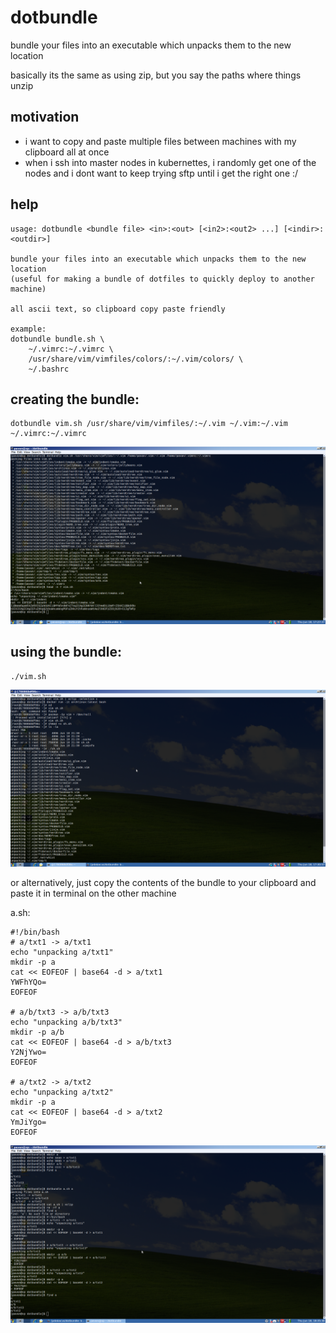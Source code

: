 # dotbundle
bundle your files into an executable which unpacks them to the new location

basically its the same as using zip, but you say the paths where things unzip

## motivation
* i want to copy and paste multiple files between machines with my clipboard all at once
* when i ssh into master nodes in kubernettes, i randomly get one of the nodes and i dont want to keep trying sftp until i get the right one :/

## help
```
usage: dotbundle <bundle file> <in>:<out> [<in2>:<out2> ...] [<indir>:<outdir>]

bundle your files into an executable which unpacks them to the new location
(useful for making a bundle of dotfiles to quickly deploy to another machine)

all ascii text, so clipboard copy paste friendly

example:
dotbundle bundle.sh \
    ~/.vimrc:~/.vimrc \
    /usr/share/vim/vimfiles/colors/:~/.vim/colors/ \
    ~/.bashrc
```

## creating the bundle:
```
dotbundle vim.sh /usr/share/vim/vimfiles/:~/.vim ~/.vim:~/.vim ~/.vimrc:~/.vimrc
```
![screen1.png](screen1.png)

## using the bundle:
```
./vim.sh
```
![screen2.png](screen2.png)

or alternatively, just copy the contents of the bundle to your clipboard and paste it in terminal on the other machine

a.sh:
```
#!/bin/bash
# a/txt1 -> a/txt1
echo "unpacking a/txt1"
mkdir -p a
cat << EOFEOF | base64 -d > a/txt1
YWFhYQo=
EOFEOF

# a/b/txt3 -> a/b/txt3
echo "unpacking a/b/txt3"
mkdir -p a/b
cat << EOFEOF | base64 -d > a/b/txt3
Y2NjYwo=
EOFEOF

# a/txt2 -> a/txt2
echo "unpacking a/txt2"
mkdir -p a
cat << EOFEOF | base64 -d > a/txt2
YmJiYgo=
EOFEOF
```
![screen3.png](screen3.png)
